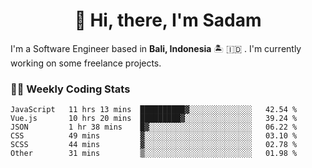 <h1 align="center">👋 Hi, there, I'm Sadam</h1>
<p>I'm a Software Engineer based in <strong>Bali, Indonesia</strong> 🏝️ 🇮🇩 . I'm currently working on some freelance projects.</p>

### 👨‍💻 Weekly Coding Stats
<!--START_SECTION:waka-->

```text
JavaScript   11 hrs 13 mins  ██████████▓░░░░░░░░░░░░░░   42.54 %
Vue.js       10 hrs 20 mins  █████████▓░░░░░░░░░░░░░░░   39.24 %
JSON         1 hr 38 mins    █▓░░░░░░░░░░░░░░░░░░░░░░░   06.22 %
CSS          49 mins         ▓░░░░░░░░░░░░░░░░░░░░░░░░   03.10 %
SCSS         44 mins         ▓░░░░░░░░░░░░░░░░░░░░░░░░   02.78 %
Other        31 mins         ▒░░░░░░░░░░░░░░░░░░░░░░░░   01.98 %
```

<!--END_SECTION:waka-->
